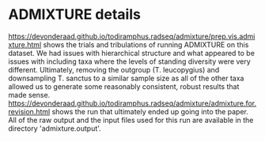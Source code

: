 # ADMIXTURE details

https://devonderaad.github.io/todiramphus.radseq/admixture/prep.vis.admixture.html shows the trials and tribulations of running ADMIXTURE on this dataset. We had issues with hierarchical structure and what appeared to be issues with including taxa where the levels of standing diversity were very different. Ultimately, removing the outgroup (T. leucopygius) and downsampling T. sanctus to a similar sample size as all of the other taxa allowed us to generate some reasonably consistent, robust results that made sense. https://devonderaad.github.io/todiramphus.radseq/admixture/admixture.for.revision.html shows the run that ultimately ended up going into the paper. All of the raw output and the input files used for this run are available in the directory 'admixture.output'.
